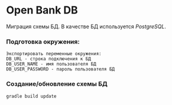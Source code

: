 # Open Bank DB

Миграция схемы БД. В качестве БД используется *PostgreSQL*.

### Подготовка окружения:

```text
Экспортировать переменные окружения:
DB_URL - строка подключения к БД
DB_USER_NAME - имя пользователя БД
DB_USER_PASSWORD - пароль пользователя БД
```

### Создание/обновление схемы БД

```bash
gradle build update
```
